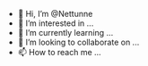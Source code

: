 - 👋 Hi, I’m @Nettunne
- 👀 I’m interested in ...
- 🌱 I’m currently learning ...
- 💞️ I’m looking to collaborate on ...
- 📫 How to reach me ...

<!---
Nettunne/Nettunne is a ✨ special ✨ repository because its `README.md` (this file) appears on your GitHub profile.
You can click the Preview link to take a look at your changes.
--->
